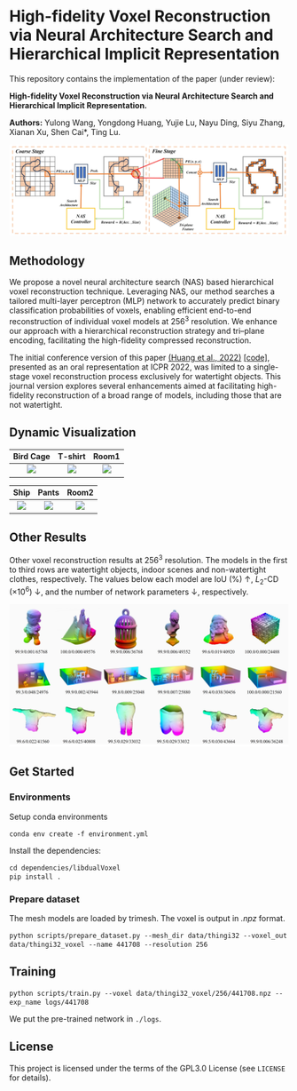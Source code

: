 # High-fidelity Voxel Reconstruction via Neural Architecture Search and Hierarchical Implicit Representation

This repository contains the implementation of the paper (under review):

**High-fidelity Voxel Reconstruction via Neural Architecture Search and Hierarchical Implicit Representation.**

__Authors:__ Yulong Wang, Yongdong Huang, Yujie Lu, Nayu Ding, Siyu Zhang, Xianan Xu, Shen Cai*, Ting Lu.

![Figure2](figure/Figure2.jpg)

## Methodology

We propose a novel neural architecture search (NAS) based hierarchical voxel reconstruction technique. Leveraging NAS, our method searches a tailored multi-layer perceptron (MLP) network to accurately predict binary classification probabilities of voxels, enabling efficient end-to-end reconstruction of individual voxel models at $256^3$ resolution. We enhance our approach with a hierarchical reconstruction strategy and tri–plane encoding, facilitating the high-fidelity compressed reconstruction. 

The initial conference version of this paper [(Huang et al., 2022)](https://arxiv.org/abs/2202.13313) [[code]](https://github.com/cscvlab/VoxelReconstruction-NAS), presented as an oral representation at ICPR 2022, was limited to a single-stage voxel reconstruction process exclusively for watertight objects. This journal version explores several enhancements aimed at facilitating high-fidelity reconstruction of a broad range of models, including those that are not watertight.

## Dynamic Visualization

| Bird Cage | T-shirt | Room1 |
| :----: | :----: | :----: |
| ![](figure/bird_cage.gif) | ![](figure/cloth.gif) | ![](figure/room1.gif) |

| Ship | Pants | Room2 |
| :----: | :----: | :----: |
| ![](figure/ship.gif) | ![](figure/pants.gif) | ![](figure/room2.gif) |

## Other Results
Other voxel reconstruction results at $256^3$ resolution. The models in the first to third rows are watertight objects, indoor scenes and non-watertight clothes, respectively. The values below each model are IoU (\%) $\uparrow$, $\textit{L}_2$-CD ($\times 10^{6}$) $\downarrow$, and the number of network parameters $\downarrow$, respectively.

![Figure1](figure/Figure1.jpg)

## Get Started

### Environments

Setup conda environments

```shell
conda env create -f environment.yml
```

Install the dependencies:

```shell
cd dependencies/libdualVoxel
pip install .
```

### Prepare dataset

The mesh models are loaded by trimesh. The voxel is output in *.npz* format.

```shell
python scripts/prepare_dataset.py --mesh_dir data/thingi32 --voxel_out data/thingi32_voxel --name 441708 --resolution 256
```

## Training

```shell
python scripts/train.py --voxel data/thingi32_voxel/256/441708.npz --exp_name logs/441708
```

We put the pre-trained network in `./logs`.


## License

This project is licensed under the terms of the GPL3.0 License (see `LICENSE` for details).



